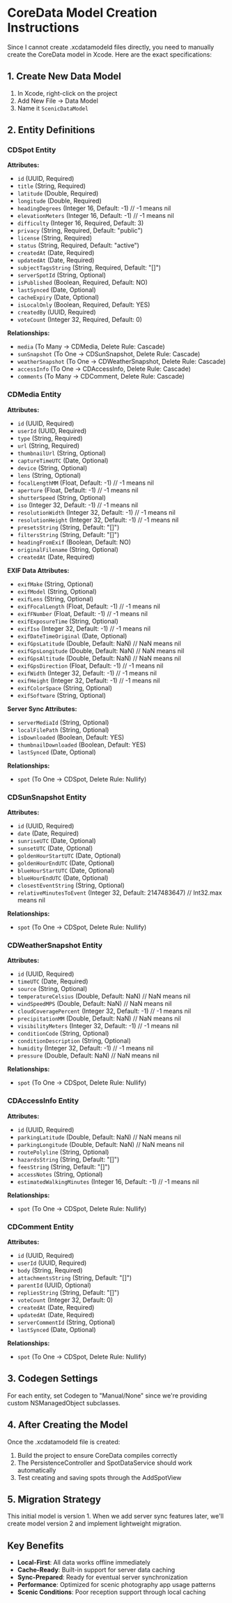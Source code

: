 # CoreData Model Creation Instructions

Since I cannot create .xcdatamodeld files directly, you need to manually create the CoreData model in Xcode. Here are the exact specifications:

## 1. Create New Data Model

1. In Xcode, right-click on the project
2. Add New File → Data Model
3. Name it `ScenicDataModel`

## 2. Entity Definitions

### CDSpot Entity

**Attributes:**
- `id` (UUID, Required)
- `title` (String, Required)
- `latitude` (Double, Required)
- `longitude` (Double, Required)
- `headingDegrees` (Integer 16, Default: -1) // -1 means nil
- `elevationMeters` (Integer 16, Default: -1) // -1 means nil
- `difficulty` (Integer 16, Required, Default: 3)
- `privacy` (String, Required, Default: "public")
- `license` (String, Required)
- `status` (String, Required, Default: "active")
- `createdAt` (Date, Required)
- `updatedAt` (Date, Required)
- `subjectTagsString` (String, Required, Default: "[]")
- `serverSpotId` (String, Optional)
- `isPublished` (Boolean, Required, Default: NO)
- `lastSynced` (Date, Optional)
- `cacheExpiry` (Date, Optional)
- `isLocalOnly` (Boolean, Required, Default: YES)
- `createdBy` (UUID, Required)
- `voteCount` (Integer 32, Required, Default: 0)

**Relationships:**
- `media` (To Many → CDMedia, Delete Rule: Cascade)
- `sunSnapshot` (To One → CDSunSnapshot, Delete Rule: Cascade)
- `weatherSnapshot` (To One → CDWeatherSnapshot, Delete Rule: Cascade)
- `accessInfo` (To One → CDAccessInfo, Delete Rule: Cascade)
- `comments` (To Many → CDComment, Delete Rule: Cascade)

### CDMedia Entity

**Attributes:**
- `id` (UUID, Required)
- `userId` (UUID, Required)
- `type` (String, Required)
- `url` (String, Required)
- `thumbnailUrl` (String, Optional)
- `captureTimeUTC` (Date, Optional)
- `device` (String, Optional)
- `lens` (String, Optional)
- `focalLengthMM` (Float, Default: -1) // -1 means nil
- `aperture` (Float, Default: -1) // -1 means nil
- `shutterSpeed` (String, Optional)
- `iso` (Integer 32, Default: -1) // -1 means nil
- `resolutionWidth` (Integer 32, Default: -1) // -1 means nil
- `resolutionHeight` (Integer 32, Default: -1) // -1 means nil
- `presetsString` (String, Default: "[]")
- `filtersString` (String, Default: "[]")
- `headingFromExif` (Boolean, Default: NO)
- `originalFilename` (String, Optional)
- `createdAt` (Date, Required)

**EXIF Data Attributes:**
- `exifMake` (String, Optional)
- `exifModel` (String, Optional)
- `exifLens` (String, Optional)
- `exifFocalLength` (Float, Default: -1) // -1 means nil
- `exifFNumber` (Float, Default: -1) // -1 means nil
- `exifExposureTime` (String, Optional)
- `exifIso` (Integer 32, Default: -1) // -1 means nil
- `exifDateTimeOriginal` (Date, Optional)
- `exifGpsLatitude` (Double, Default: NaN) // NaN means nil
- `exifGpsLongitude` (Double, Default: NaN) // NaN means nil
- `exifGpsAltitude` (Double, Default: NaN) // NaN means nil
- `exifGpsDirection` (Float, Default: -1) // -1 means nil
- `exifWidth` (Integer 32, Default: -1) // -1 means nil
- `exifHeight` (Integer 32, Default: -1) // -1 means nil
- `exifColorSpace` (String, Optional)
- `exifSoftware` (String, Optional)

**Server Sync Attributes:**
- `serverMediaId` (String, Optional)
- `localFilePath` (String, Optional)
- `isDownloaded` (Boolean, Default: YES)
- `thumbnailDownloaded` (Boolean, Default: YES)
- `lastSynced` (Date, Optional)

**Relationships:**
- `spot` (To One → CDSpot, Delete Rule: Nullify)

### CDSunSnapshot Entity

**Attributes:**
- `id` (UUID, Required)
- `date` (Date, Required)
- `sunriseUTC` (Date, Optional)
- `sunsetUTC` (Date, Optional)
- `goldenHourStartUTC` (Date, Optional)
- `goldenHourEndUTC` (Date, Optional)
- `blueHourStartUTC` (Date, Optional)
- `blueHourEndUTC` (Date, Optional)
- `closestEventString` (String, Optional)
- `relativeMinutesToEvent` (Integer 32, Default: 2147483647) // Int32.max means nil

**Relationships:**
- `spot` (To One → CDSpot, Delete Rule: Nullify)

### CDWeatherSnapshot Entity

**Attributes:**
- `id` (UUID, Required)
- `timeUTC` (Date, Required)
- `source` (String, Optional)
- `temperatureCelsius` (Double, Default: NaN) // NaN means nil
- `windSpeedMPS` (Double, Default: NaN) // NaN means nil
- `cloudCoveragePercent` (Integer 32, Default: -1) // -1 means nil
- `precipitationMM` (Double, Default: NaN) // NaN means nil
- `visibilityMeters` (Integer 32, Default: -1) // -1 means nil
- `conditionCode` (String, Optional)
- `conditionDescription` (String, Optional)
- `humidity` (Integer 32, Default: -1) // -1 means nil
- `pressure` (Double, Default: NaN) // NaN means nil

**Relationships:**
- `spot` (To One → CDSpot, Delete Rule: Nullify)

### CDAccessInfo Entity

**Attributes:**
- `id` (UUID, Required)
- `parkingLatitude` (Double, Default: NaN) // NaN means nil
- `parkingLongitude` (Double, Default: NaN) // NaN means nil
- `routePolyline` (String, Optional)
- `hazardsString` (String, Default: "[]")
- `feesString` (String, Default: "[]")
- `accessNotes` (String, Optional)
- `estimatedWalkingMinutes` (Integer 16, Default: -1) // -1 means nil

**Relationships:**
- `spot` (To One → CDSpot, Delete Rule: Nullify)

### CDComment Entity

**Attributes:**
- `id` (UUID, Required)
- `userId` (UUID, Required)
- `body` (String, Required)
- `attachmentsString` (String, Default: "[]")
- `parentId` (UUID, Optional)
- `repliesString` (String, Default: "[]")
- `voteCount` (Integer 32, Default: 0)
- `createdAt` (Date, Required)
- `updatedAt` (Date, Required)
- `serverCommentId` (String, Optional)
- `lastSynced` (Date, Optional)

**Relationships:**
- `spot` (To One → CDSpot, Delete Rule: Nullify)

## 3. Codegen Settings

For each entity, set Codegen to "Manual/None" since we're providing custom NSManagedObject subclasses.

## 4. After Creating the Model

Once the .xcdatamodeld file is created:
1. Build the project to ensure CoreData compiles correctly
2. The PersistenceController and SpotDataService should work automatically
3. Test creating and saving spots through the AddSpotView

## 5. Migration Strategy

This initial model is version 1. When we add server sync features later, we'll create model version 2 and implement lightweight migration.

## Key Benefits

- **Local-First**: All data works offline immediately
- **Cache-Ready**: Built-in support for server data caching
- **Sync-Prepared**: Ready for eventual server synchronization
- **Performance**: Optimized for scenic photography app usage patterns
- **Scenic Conditions**: Poor reception support through local caching